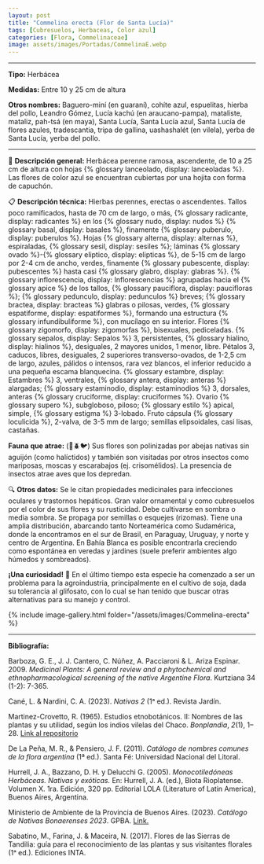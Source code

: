 ```yaml
---
layout: post
title: "Commelina erecta (Flor de Santa Lucía)"
tags: [Cubresuelos, Herbaceas, Color azul]
categories: [Flora, Commelinaceae]
image: assets/images/Portadas/CommelinaE.webp
---
```


***

**Tipo:** Herbácea

**Medidas:** Entre 10 y 25 cm de altura

**Otros nombres:** Baguero-miní (en guaraní), cohíte azul, espuelitas, hierba del pollo, Leandro Gómez, Lucía kachú (en araucano-pampa), mataliste, mataliz, pah-tsá (en maya), Santa Lucía, Santa Lucía azul, Santa Lucía de flores azules, tradescantia, tripa de gallina, uashashalét (en vilela), yerba de Santa Lucía, yerba del pollo.

***

🌱 **Descripción general:** Herbácea perenne ramosa, ascendente, de 10 a 25 cm de altura con hojas {% glossary lanceolado, display: lanceoladas %}. Las flores de color azul se encuentran cubiertas por una hojita con forma de capuchón. 

📋 **Descripción técnica:** Hierbas perennes, erectas o ascendentes. Tallos poco ramificados, hasta de 70 cm de largo, o más, {% glossary radicante, display: radicantes %} en los {% glossary nudo, display: nudos %} {% glossary basal, display: basales %}, finamente {% glossary puberulo, display: puberulos %}. Hojas {% glossary alterna, display: alternas %}, espiraladas, {% glossary sesil, display: sesiles %}; láminas {% glossary ovado %}-{% glossary eliptico, display: elipticas %}, de 5-15 cm de largo por 2-4 cm de ancho, verdes, finamente {% glossary pubescente, display: pubescentes %} hasta casi {% glossary glabro, display: glabras %}. {% glossary inflorescencia, display: Inflorescencias %} agrupadas hacia el {% glossary apice %} de los tallos, {% glossary pauciflora, display: paucifloras %}; {% glossary pedunculo, display: pedunculos %} breves; {% glossary bractea, display: bracteas %} glabras o pilosas, verdes, {% glossary espatiforme, display: espatiformes %}, formando una estructura {% glossary infundibuliforme %}, con mucílago en su interior. Flores {% glossary zigomorfo, display: zigomorfas %}, bisexuales, pediceladas. {% glossary sepalos, display: Sepalos %} 3, persistentes, {% glossary hialino, display: hialinos %}, desiguales, 2 mayores unidos, 1 menor, libre. Pétalos 3, caducos, libres, desiguales, 2 superiores transverso-ovados, de 1-2,5 cm de largo, azules, pálidos o intensos, rara vez blancos, el inferior reducido a una pequeña escama blanquecina. {% glossary estambre, display: Estambres %} 3, ventrales, {% glossary antera, display: anteras %} alargadas; {% glossary estaminodio, display: estaminodios %} 3, dorsales, anteras {% glossary cruciforme, display: cruciformes %}. Ovario {% glossary supero %}, subgloboso, piloso; {% glossary estilo %} apical, simple, {% glossary estigma %} 3-lobado. Fruto cápsula {% glossary loculicida %}, 2-valva, de 3-5 mm de largo; semillas elipsoidales, casi lisas, castañas.

**Fauna que atrae:** (🐝🪲🐦)  Sus flores son polinizadas por abejas nativas sin aguijón (como halíctidos) y también son visitadas por otros insectos como mariposas, moscas y escarabajos (ej. crisomélidos). La presencia de insectos atrae aves que los depredan.

🔍 **Otros datos:** Se le citan propiedades medicinales para infecciones oculares y trastornos hepáticos. Gran valor ornamental y como cubresuelos por el color de sus flores y su rusticidad. Debe cultivarse en sombra o media sombra. Se propaga por semillas o esquejes (rizomas). Tiene una amplia distribución, abarcando tanto Norteamérica como Sudamérica, donde la encontramos en el sur de Brasil, en Paraguay, Uruguay, y norte y centro de Argentina. En Bahía Blanca es posible encontrarla creciendo como espontánea en veredas y jardines (suele preferir ambientes algo húmedos y sombreados).

**¡Una curiosidad!** 👀 En el último tiempo esta especie ha comenzado a ser un problema para la agroindustria, principalmente en el cultivo de soja, dada su tolerancia al glifosato, con lo cual se han tenido que buscar otras alternativas para su manejo y control.

 {% include image-gallery.html folder="/assets/images/Commelina-erecta" %}

***

**Bibliografía:**

Barboza, G. E., J. J. Cantero, C. Núñez, A. Pacciaroni & L. Ariza Espinar. 2009. *Medicinal Plants: A general review and a phytochemical and ethnopharmacological screening of the native Argentine Flora*. Kurtziana 34 (1-2): 7-365.

Cané, L. & Nardini, C. A. (2023). *Nativas 2* (1ᵃ ed.). Revista Jardín.

Martinez-Crovetto, R. (1965). Estudios etnobotánicos. II: Nombres de las plantas y su utilidad, según los indios vilelas del Chaco. *Bonplandia*, *2*(1), 1–28. [Link al repositorio](http://www.jstor.org/stable/41941098)

De La Peña, M. R., & Pensiero, J. F. (2011). *Catálogo de nombres comunes de la flora argentina* (1ª ed.). Santa Fé: Universidad Nacional del Litoral.

Hurrell, J. A., Bazzano, D. H. y Delucchi G. (2005). *Monocotiledóneas Herbáceas. Nativas y exóticas.* En: Hurrell, J. A. (ed.), Biota Rioplatense. Volumen X. 1ra. Edición, 320 pp. Editorial LOLA (Literature of Latin America), Buenos Aires, Argentina.

Ministerio de Ambiente de la Provincia de Buenos Aires. (2023). *Catálogo de Nativas Bonaerenses 2023*. GPBA. [Link.](https://www.ambiente.gba.gob.ar/imagenes/Nativas/Catalogo_Nativas_2023_web.pdf)

Sabatino, M., Farina, J. & Maceira, N. (2017). Flores de las Sierras de Tandilia: guía para el reconocimiento de las plantas y sus visitantes florales (1ᵃ ed.). Ediciones INTA.
